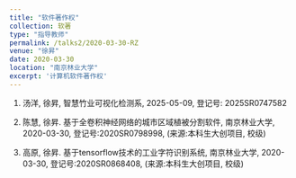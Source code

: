 ```yaml
---
title: "软件著作权"
collection: 软著
type: "指导教师"
permalink: /talks2/2020-03-30-RZ
venue: "徐昇"
date: 2020-03-30
location: "南京林业大学"
excerpt: '计算机软件著作权'
---
```


1. 汤洋, 徐昇, 智慧竹业可视化检测系, 2025-05-09, 登记号: 2025SR0747582

1. 陈慧, 徐昇. 基于全卷积神经网络的城市区域植被分割软件, 南京林业大学, 2020-03-30, 登记号:2020SR0798998, (来源:本科生大创项目, 校级)

1. 高原, 徐昇. 基于tensorflow技术的工业字符识别系统, 南京林业大学, 2020-03-30, 登记号:2020SR0868408, (来源:本科生大创项目, 校级)

